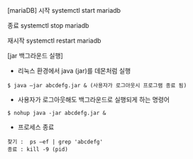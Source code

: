 [mariaDB] 시작 systemctl start mariadb

종료 systemctl stop mariadb

재시작 systemctl restart mariadb

[jar 백그라운드 실행]

- 리눅스 환경에서 java (jar)를 데몬처럼 실행

``` 
$ java –jar abcdefg.jar & (사용자가 로그아웃시 프로그램 종료 됨)
``` 
- 사용자가 로그아웃해도 백그라운드로 실행되게 하는 명령어

``` 
$ nohup java -jar abcdefg.jar &
```

- 프로세스 종료 

```
찾기 :  ps –ef | grep 'abcdefg' 
종료 : kill -9 (pid)
```

